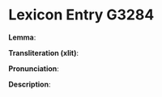 # Lexicon Entry G3284

**Lemma**: 

**Transliteration (xlit)**: 

**Pronunciation**: 

**Description**:

